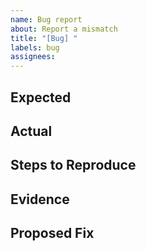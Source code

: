 ```yaml
---
name: Bug report
about: Report a mismatch
title: "[Bug] "
labels: bug
assignees: 
---
```


## Expected
## Actual
## Steps to Reproduce
## Evidence
## Proposed Fix
